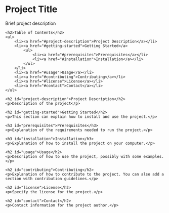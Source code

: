 <!DOCTYPE html>
<html>
<head>
	<title>Project Title</title>
</head>
<body>
	<h1>Project Title</h1>
	<p>Brief project description</p>
	
	<h2>Table of Contents</h2>
	<ul>
		<li><a href="#project-description">Project Description</a></li>
		<li><a href="#getting-started">Getting Started</a>
			<ul>
				<li><a href="#prerequisites">Prerequisites</a></li>
				<li><a href="#installation">Installation</a></li>
			</ul>
		</li>
		<li><a href="#usage">Usage</a></li>
		<li><a href="#contributing">Contributing</a></li>
		<li><a href="#license">License</a></li>
		<li><a href="#contact">Contact</a></li>
	</ul>
	
	<h2 id="project-description">Project Description</h2>
	<p>Description of the project</p>
	
	<h2 id="getting-started">Getting Started</h2>
	<p>This section can explain how to install and use the project.</p>
	
	<h3 id="prerequisites">Prerequisites</h3>
	<p>Explanation of the requirements needed to run the project.</p>
	
	<h3 id="installation">Installation</h3>
	<p>Explanation of how to install the project on your computer.</p>
	
	<h2 id="usage">Usage</h2>
	<p>Description of how to use the project, possibly with some examples.</p>
	
	<h2 id="contributing">Contributing</h2>
	<p>Explanation of how to contribute to the project. You can also add a section with contribution guidelines.</p>
	
	<h2 id="license">License</h2>
	<p>Specify the license for the project.</p>
	
	<h2 id="contact">Contact</h2>
	<p>Contact information for the project author.</p>
</body>
</html>
